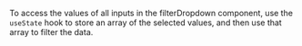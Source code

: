 To access the values of all inputs in the filterDropdown component, use the `useState` hook to store an array of the selected values, and then use that array to filter the data.

